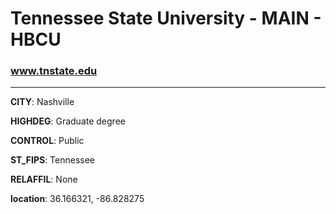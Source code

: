 # Tennessee State University - MAIN - HBCU
### www.tnstate.edu
---
**CITY**: Nashville

**HIGHDEG**: Graduate degree

**CONTROL**: Public

**ST_FIPS**: Tennessee

**RELAFFIL**: None

**location**: 36.166321, -86.828275